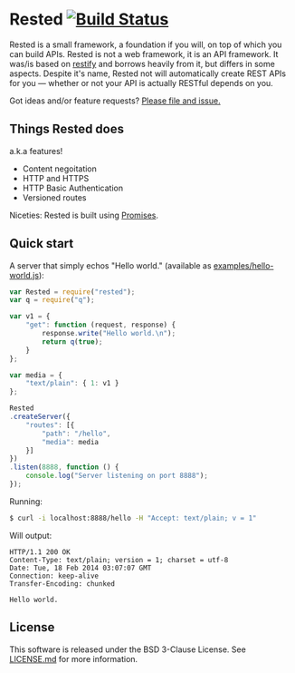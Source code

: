 Rested [![Build Status](https://travis-ci.org/whymarrh/rested.png)](https://travis-ci.org/whymarrh/rested)
======

Rested is a small framework, a foundation if you will, on top of which you can build APIs. Rested is not a web framework, it is an API framework. It was/is based on [restify] and borrows heavily from it, but differs in some aspects. Despite it's name, Rested not will automatically create REST APIs for you &mdash; whether or not your API is actually RESTful depends on you.

Got ideas and/or feature requests? [Please file and issue.](https://github.com/whymarrh/rested/issues)

Things Rested does
------------------

a.k.a features!

- Content negoitation
- HTTP and HTTPS
- HTTP Basic Authentication
- Versioned routes

Niceties: Rested is built using [Promises].

Quick start
-----------

A server that simply echos "Hello world." (available as [examples/hello-world.js](examples/hello-world.js)):

```js
var Rested = require("rested");
var q = require("q");

var v1 = {
    "get": function (request, response) {
        response.write("Hello world.\n");
        return q(true);
    }
};

var media = {
    "text/plain": { 1: v1 }
};

Rested
.createServer({
    "routes": [{
        "path": "/hello",
        "media": media
    }]
})
.listen(8888, function () {
    console.log("Server listening on port 8888");
});
```

Running:

```bash
$ curl -i localhost:8888/hello -H "Accept: text/plain; v = 1"
```

Will output:

```
HTTP/1.1 200 OK
Content-Type: text/plain; version = 1; charset = utf-8
Date: Tue, 18 Feb 2014 03:07:07 GMT
Connection: keep-alive
Transfer-Encoding: chunked

Hello world.
```

License
-------

This software is released under the BSD 3-Clause License. See [LICENSE.md](LICENSE.md) for more information.

  [restify]:https://github.com/mcavage/node-restify
  [promises]:http://promisesaplus.com/
